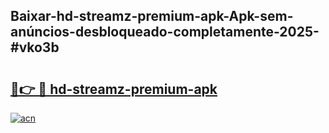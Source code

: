 ## Baixar-hd-streamz-premium-apk-Apk-sem-anúncios-desbloqueado-completamente-2025-#vko3b

# <h2><a href="https://ainizakaria.my?title=hd-streamz-premium-apk&ref=22M">🔗👉 🔴 hd-streamz-premium-apk</a></h2>

[![acn](https://github.com/user-attachments/assets/0f9c940e-d8b0-45ae-aac7-cd30a18b3e1c)](https://ainizakaria.my?title=hd-streamz-premium-apk&ref=22M)

